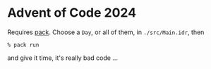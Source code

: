 # Advent of Code 2024

Requires [pack](https://github.com/stefan-hoeck/idris2-pack). Choose a `Day`,
or all of them, in `./src/Main.idr`, then

```
% pack run
```

and give it time, it's really bad code ...
